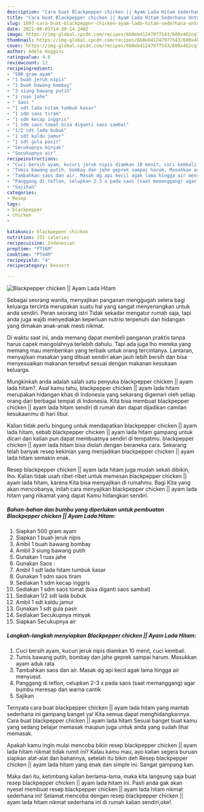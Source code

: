 ```yaml
---
description: "Cara buat Blackpepper chicken || Ayam Lada Hitam Sederhana Untuk Jualan"
title: "Cara buat Blackpepper chicken || Ayam Lada Hitam Sederhana Untuk Jualan"
slug: 1097-cara-buat-blackpepper-chicken-ayam-lada-hitam-sederhana-untuk-jualan
date: 2021-06-01T14:39:14.246Z
image: https://img-global.cpcdn.com/recipes/6b8eb41247977543/680x482cq70/blackpepper-chicken-ayam-lada-hitam-foto-resep-utama.jpg
thumbnail: https://img-global.cpcdn.com/recipes/6b8eb41247977543/680x482cq70/blackpepper-chicken-ayam-lada-hitam-foto-resep-utama.jpg
cover: https://img-global.cpcdn.com/recipes/6b8eb41247977543/680x482cq70/blackpepper-chicken-ayam-lada-hitam-foto-resep-utama.jpg
author: Adele Higgins
ratingvalue: 4.8
reviewcount: 12
recipeingredient:
- "500 gram ayam"
- "1 buah jeruk nipis"
- "1 buah bawang bombay"
- "3 siung bawang putih"
- "1 ruas jahe"
- " Saos "
- "1 sdt lada hitam tumbuk kasar"
- "1 sdm saos tiram"
- "1 sdm kecap inggris"
- "1 sdm saos tomat bisa diganti saos sambal"
- "1/2 sdt lada bubuk"
- "1 sdt kaldu jamur"
- "1 sdt gula pasir"
- "Secukupnya minyak"
- "Secukupnya air"
recipeinstructions:
- "Cuci bersih ayam, kucuri jeruk nipis diamkan 10 menit, cuci kembali."
- "Tumis bawang putih, bombay dan jahe geprek sampai harum. Masukkan ayam aduk rata"
- "Tambahkan saos dan air. Masak dg api kecil agak lama hingga air menyusut."
- "Panggang di teflon, celupkan 2-3 x pada saos (saat memanggang) agar bumbu meresap dan warna cantik"
- "Sajikan"
categories:
- Resep
tags:
- blackpepper
- chicken
- 

katakunci: blackpepper chicken  
nutrition: 251 calories
recipecuisine: Indonesian
preptime: "PT16M"
cooktime: "PT44M"
recipeyield: "4"
recipecategory: Dessert

---
```



![Blackpepper chicken || Ayam Lada Hitam](https://img-global.cpcdn.com/recipes/6b8eb41247977543/680x482cq70/blackpepper-chicken-ayam-lada-hitam-foto-resep-utama.jpg)

Sebagai seorang wanita, menyajikan panganan menggugah selera bagi keluarga tercinta merupakan suatu hal yang sangat menyenangkan untuk anda sendiri. Peran seorang istri Tidak sekadar mengatur rumah saja, tapi anda juga wajib menyediakan keperluan nutrisi terpenuhi dan hidangan yang dimakan anak-anak mesti nikmat.

Di waktu  saat ini, anda memang dapat membeli panganan praktis tanpa harus capek mengolahnya terlebih dahulu. Tapi ada juga lho mereka yang memang mau memberikan yang terbaik untuk orang tercintanya. Lantaran, menyajikan masakan yang dibuat sendiri akan jauh lebih bersih dan bisa menyesuaikan makanan tersebut sesuai dengan makanan kesukaan keluarga. 



Mungkinkah anda adalah salah satu penyuka blackpepper chicken || ayam lada hitam?. Asal kamu tahu, blackpepper chicken || ayam lada hitam merupakan hidangan khas di Indonesia yang sekarang digemari oleh setiap orang dari berbagai tempat di Indonesia. Kita bisa membuat blackpepper chicken || ayam lada hitam sendiri di rumah dan dapat dijadikan camilan kesukaanmu di hari libur.

Kalian tidak perlu bingung untuk mendapatkan blackpepper chicken || ayam lada hitam, sebab blackpepper chicken || ayam lada hitam gampang untuk dicari dan kalian pun dapat membuatnya sendiri di tempatmu. blackpepper chicken || ayam lada hitam bisa diolah dengan beraneka cara. Sekarang telah banyak resep kekinian yang menjadikan blackpepper chicken || ayam lada hitam semakin enak.

Resep blackpepper chicken || ayam lada hitam juga mudah sekali dibikin, lho. Kalian tidak usah ribet-ribet untuk memesan blackpepper chicken || ayam lada hitam, karena Kita bisa menyajikan di rumahmu. Bagi Kita yang akan mencobanya, inilah cara menyajikan blackpepper chicken || ayam lada hitam yang nikamat yang dapat Kamu hidangkan sendiri.

<!--inarticleads1-->

##### Bahan-bahan dan bumbu yang diperlukan untuk pembuatan Blackpepper chicken || Ayam Lada Hitam:

1. Siapkan 500 gram ayam
1. Siapkan 1 buah jeruk nipis
1. Ambil 1 buah bawang bombay
1. Ambil 3 siung bawang putih
1. Gunakan 1 ruas jahe
1. Gunakan  Saos :
1. Ambil 1 sdt lada hitam tumbuk kasar
1. Gunakan 1 sdm saos tiram
1. Sediakan 1 sdm kecap inggris
1. Sediakan 1 sdm saos tomat (bisa diganti saos sambal)
1. Sediakan 1/2 sdt lada bubuk
1. Ambil 1 sdt kaldu jamur
1. Gunakan 1 sdt gula pasir
1. Sediakan Secukupnya minyak
1. Siapkan Secukupnya air




<!--inarticleads2-->

##### Langkah-langkah menyiapkan Blackpepper chicken || Ayam Lada Hitam:

1. Cuci bersih ayam, kucuri jeruk nipis diamkan 10 menit, cuci kembali.
1. Tumis bawang putih, bombay dan jahe geprek sampai harum. Masukkan ayam aduk rata
1. Tambahkan saos dan air. Masak dg api kecil agak lama hingga air menyusut.
1. Panggang di teflon, celupkan 2-3 x pada saos (saat memanggang) agar bumbu meresap dan warna cantik
1. Sajikan




Ternyata cara buat blackpepper chicken || ayam lada hitam yang mantab sederhana ini gampang banget ya! Kita semua dapat menghidangkannya. Cara buat blackpepper chicken || ayam lada hitam Sesuai banget buat kamu yang sedang belajar memasak maupun juga untuk anda yang sudah lihai memasak.

Apakah kamu ingin mulai mencoba bikin resep blackpepper chicken || ayam lada hitam nikmat tidak rumit ini? Kalau kamu mau, ayo kalian segera buruan siapkan alat-alat dan bahannya, setelah itu bikin deh Resep blackpepper chicken || ayam lada hitam yang enak dan simple ini. Sangat gampang kan. 

Maka dari itu, ketimbang kalian berlama-lama, maka kita langsung saja buat resep blackpepper chicken || ayam lada hitam ini. Pasti anda gak akan nyesel membuat resep blackpepper chicken || ayam lada hitam nikmat sederhana ini! Selamat mencoba dengan resep blackpepper chicken || ayam lada hitam nikmat sederhana ini di rumah kalian sendiri,oke!.

